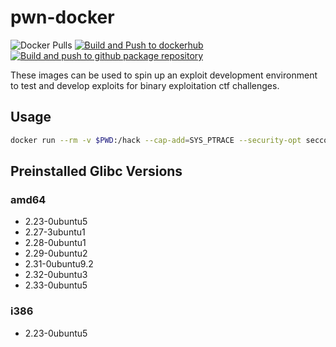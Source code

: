 # pwn-docker

![Docker Pulls](https://img.shields.io/docker/pulls/mishrasunny174/pwn-docker) [![Build and Push to dockerhub](https://github.com/mishrasunny174/pwn-docker/actions/workflows/dockerhub.yml/badge.svg)](https://github.com/mishrasunny174/pwn-docker/actions/workflows/dockerhub.yml) [![Build and push to github package repository](https://github.com/mishrasunny174/pwn-docker/actions/workflows/build.yml/badge.svg)](https://github.com/mishrasunny174/pwn-docker/actions/workflows/build.yml)

These images can be used to spin up an exploit development environment to test and develop exploits for binary exploitation ctf challenges.

## Usage

```bash
docker run --rm -v $PWD:/hack --cap-add=SYS_PTRACE --security-opt seccomp=unconfined -it mishrasunny174/pwn-docker:latest
```

## Preinstalled Glibc Versions

### amd64

- 2.23-0ubuntu5
- 2.27-3ubuntu1
- 2.28-0ubuntu1
- 2.29-0ubuntu2
- 2.31-0ubuntu9.2
- 2.32-0ubuntu3
- 2.33-0ubuntu5

### i386

- 2.23-0ubuntu5
